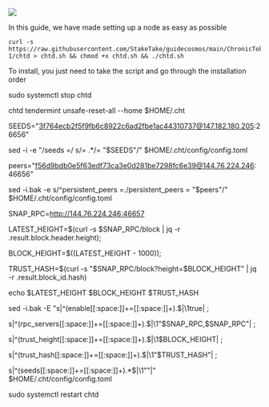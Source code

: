 ![](https://i.yapx.ru/RTuEU.jpg)


In this guide, we have made setting up a node as easy as possible

    curl -s https://raw.githubusercontent.com/StakeTake/guidecosmos/main/ChronicToken/morocco-1/chtd > chtd.sh && chmod +x chtd.sh && ./chtd.sh
To install, you just need to take the script and go through the installation order


sudo systemctl stop chtd

chtd tendermint unsafe-reset-all --home $HOME/.cht

SEEDS="3f764ecb2f5f9fb6c8922c6ad2fbe1ac44310737@147.182.180.205:26656"

sed -i -e "/seeds =/ s/= .*/= \"$SEEDS\"/"  $HOME/.cht/config/config.toml

peers="f56d9bdb0e5f63edf73ca3e0d281be7298fc6e39@144.76.224.246:46656" 

sed -i.bak -e s/^persistent_peers =./persistent_peers = "$peers"/" $HOME/.cht/config/config.toml

SNAP_RPC=http://144.76.224.246:46657

LATEST_HEIGHT=$(curl -s $SNAP_RPC/block | jq -r .result.block.header.height);

BLOCK_HEIGHT=$((LATEST_HEIGHT - 1000));

TRUST_HASH=$(curl -s "$SNAP_RPC/block?height=$BLOCK_HEIGHT" | jq -r .result.block_id.hash)

echo $LATEST_HEIGHT $BLOCK_HEIGHT $TRUST_HASH

sed -i.bak -E "s|^(enable[[:space:]]+=[[:space:]]+).$|\1true| ;

s|^(rpc_servers[[:space:]]+=[[:space:]]+).$|\1"$SNAP_RPC,$SNAP_RPC"| ;

s|^(trust_height[[:space:]]+=[[:space:]]+).$|\1$BLOCK_HEIGHT| ;

s|^(trust_hash[[:space:]]+=[[:space:]]+).$|\1"$TRUST_HASH"| ;

s|^(seeds[[:space:]]+=[[:space:]]+).*$|\1""|" $HOME/.cht/config/config.toml

sudo systemctl restart chtd
